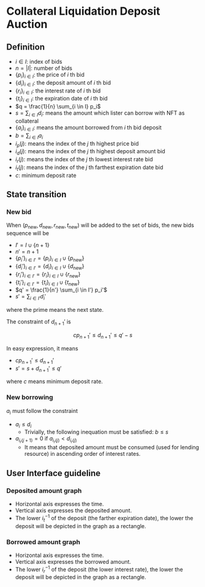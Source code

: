 # Collateral Liquidation Deposit Auction

## Definition

- $i \in I$: index of bids
- $n = |I|$: number of bids
- $\{p_i\}_{i \in I}$: the price of $i$ th bid
- $\{d_i\}_{i \in I}$: the deposit amount of $i$ th bid
- $\{r_i\}_{i \in I}$: the interest rate of $i$ th bid
- $\{t_i\}_{i \in I}$: the expiration date of $i$ th bid
- $q = \frac{1}{n} \sum_{i \in I} p_i$
- $s = \sum_{i \in I} d_i$: means the amount which lister can borrow with NFT as collateral
- $\{a_i\}_{i \in I}$: means the amount borrowed from $i$ th bid deposit
- $b = \sum_{i \in I} a_i$
- $i_p(j)$: means the index of the $j$ th highest price bid
- $i_d(j)$: means the index of the $j$ th highest deposit amount bid
- $i_r(j)$: means the index of the $j$ th lowest interest rate bid
- $i_t(j)$: means the index of the $j$ th farthest expiration date bid
- $c$: minimum deposit rate

## State transition

### New bid

When $(p_{\text{new}}, d_{\text{new}}, r_{\text{new}}, t_{\text{new}})$ will be added to the set of bids, the new bids sequence will be

- $I' = I \cup \{n+1\}$
- $n' = n + 1$
- $\{p_i'\}_{i \in I'} = \{p_i\}_{i \in I} \cup \{p_{\text{new}}\}$
- $\{d_i'\}_{i \in I'} = \{d_i\}_{i \in I} \cup \{d_{\text{new}}\}$
- $\{r_i'\}_{i \in I'} = \{r_i\}_{i \in I} \cup \{r_{\text{new}}\}$
- $\{t_i'\}_{i \in I'} = \{t_i\}_{i \in I} \cup \{t_{\text{new}}\}$
- $q' = \frac{1}{n'} \sum_{i \in I'} p_i'$
- $s' = \sum_{i \in I'} d_i'$

where the prime means the next state.

The constraint of $d_{n+1}'$ is

$$
  c p_{n+1}' \le d_{n+1}' \le q' - s
$$

In easy expression, it means

- $c p_{n+1}' \le d_{n+1}'$
- $s' = s + d_{n+1}' \le q'$

where $c$ means minimum deposit rate.

### New borrowing

$a_i$ must follow the constraint

- $a_i \le d_i$
  - Trivially, the following inequation must be satisfied: $b \le s$
- $a_{i_r(j+1)} = 0 \ \text{if} \ a_{i_r(j)} < d_{i_r(j)}$
  - It means that deposited amount must be consumed (used for lending resource) in ascending order of interest rates.

## User Interface guideline

### Deposited amount graph

- Horizontal axis expresses the time.
- Vertical axis expresses the deposited amount.
- The lower $i_t^{-1}$ of the deposit (the farther expiration date), the lower the deposit will be depicted in the graph as a rectangle.

### Borrowed amount graph

- Horizontal axis expresses the time.
- Vertical axis expresses the borrowed amount.
- The lower $i_r^{-1}$ of the deposit (the lower interest rate), the lower the deposit will be depicted in the graph as a rectangle.
